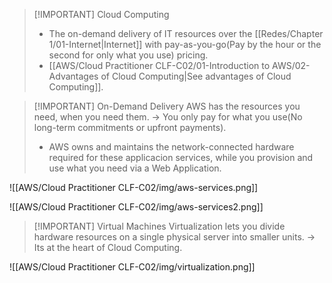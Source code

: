 
> [!IMPORTANT] Cloud Computing
> - The on-demand delivery of IT resources over the [[Redes/Chapter 1/01-Internet|Internet]] with pay-as-you-go(Pay by the hour or the second for only what you use) pricing.
> - [[AWS/Cloud Practitioner CLF-C02/01-Introduction to AWS/02-Advantages of Cloud Computing|See advantages of Cloud Computing]].


> [!IMPORTANT] On-Demand Delivery
> AWS has the resources you need, when you need them. -> You only pay for what you use(No long-term commitments or upfront payments).
> - AWS owns and maintains the network-connected hardware required for these applicacion services, while you provision and use what you need via a Web Application.


![[AWS/Cloud Practitioner CLF-C02/img/aws-services.png]]

![[AWS/Cloud Practitioner CLF-C02/img/aws-services2.png]]



> [!IMPORTANT] Virtual Machines
> Virtualization lets you divide hardware resources on a single physical server into smaller units. -> Its at the heart of Cloud Computing.

![[AWS/Cloud Practitioner CLF-C02/img/virtualization.png]]